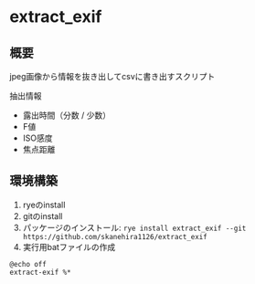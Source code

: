 # extract_exif

## 概要
jpeg画像から情報を抜き出してcsvに書き出すスクリプト

抽出情報

- 露出時間（分数 / 少数）
- F値
- ISO感度
- 焦点距離

## 環境構築

1. ryeのinstall
2. gitのinstall
3. パッケージのインストール: `rye install extract_exif --git https://github.com/skanehira1126/extract_exif`
4. 実行用batファイルの作成

```
@echo off
extract-exif %*
```

